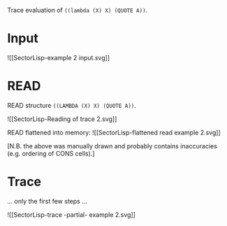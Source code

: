 Trace evaluation of `((lambda (X) X) (QUOTE A))`.

# Input

![[SectorLisp-example 2 input.svg]]

# READ
READ structure `((LAMBDA (X) X) (QUOTE A))`.

![[SectorLisp-Reading of trace 2.svg]]


READ flattened into memory:
![[SectorLisp-flattened read example 2.svg]]

[N.B. the above was manually drawn and probably contains inaccuracies (e.g. ordering of CONS cells).]
# Trace
... only the first few steps ...

![[SectorLisp-trace -partial- example 2.svg]]
